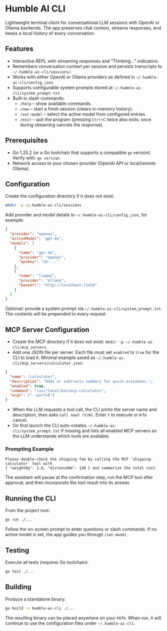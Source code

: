 # Humble AI CLI

Lightweight terminal client for conversational LLM sessions with OpenAI or Ollama backends. The app preserves chat context, streams responses, and keeps a local history of every conversation.

## Features
- Interactive REPL with streaming responses and “Thinking…” indicators.
- Remembers conversation context per session and persists transcripts to `~/.humble-ai-cli/sessions/`.
- Works with either OpenAI or Ollama providers as defined in `~/.humble-ai-cli/config.json`.
- Supports configurable system prompts stored at `~/.humble-ai-cli/system_prompt.txt`.
- Built-in slash commands:
  - `/help` – show available commands.
  - `/new` – start a fresh session (clears in-memory history).
  - `/set-model` – select the active model from configured entries.
  - `/exit` – quit the program (pressing `Ctrl+C` twice also exits; once during streaming cancels the response).

## Prerequisites
- Go 1.25.2 (or a Go toolchain that supports a compatible `go` version).  
  Verify with: `go version`
- Network access to your chosen provider (OpenAI API or local/remote Ollama).

## Configuration
Create the configuration directory if it does not exist:

```bash
mkdir -p ~/.humble-ai-cli/sessions
```

Add provider and model details to `~/.humble-ai-cli/config.json`, for example:

```json
{
  "provider": "openai",
  "activeModel": "gpt-4o",
  "models": [
    {
      "name": "gpt-4o",
      "provider": "openai",
      "apiKey": "sk-..."
    },
    {
      "name": "llama2",
      "provider": "ollama",
      "baseUrl": "http://localhost:11434"
    }
  ]
}
```

Optional: provide a system prompt via `~/.humble-ai-cli/system_prompt.txt`. The contents will be prepended to every request.

## MCP Server Configuration
- Create the MCP directory if it does not exist: `mkdir -p ~/.humble-ai-cli/mcp_servers`.
- Add one JSON file per server. Each file must set `enabled` to `true` for the CLI to load it. Minimal example saved as `~/.humble-ai-cli/mcp_servers/calculator.json`:
```json
{
  "name": "calculator",
  "description": "Adds or subtracts numbers for quick estimates.",
  "enabled": true,
  "command": "/usr/local/bin/mcp-calculator",
  "args": ["--port=0"]
}
```
- When the LLM requests a tool call, the CLI prints the server name and description, then asks `Call now? (Y/N)`. Enter `Y` to execute or `N` to cancel.
- On first launch the CLI auto-creates `~/.humble-ai-cli/system_prompt.txt` if missing and lists all enabled MCP servers so the LLM understands which tools are available.

### Prompting Example
```
Please double-check the shipping fee by calling the MCP `shipping-calculator` tool with
{ "weightKg": 1.8, "distanceKm": 120 } and summarize the total cost.
```
The assistant will pause at the confirmation step, run the MCP tool after approval, and then incorporate the tool result into its answer.

## Running the CLI
From the project root:

```bash
go run ./...
```

Follow the on-screen prompt to enter questions or slash commands. If no active model is set, the app guides you through `/set-model`.

## Testing
Execute all tests (requires Go toolchain):

```bash
go test ./...
```

## Building
Produce a standalone binary:

```bash
go build -o humble-ai-cli ./...
```

The resulting binary can be placed anywhere on your `PATH`. When run, it will continue to use the configuration files under `~/.humble-ai-cli`.
